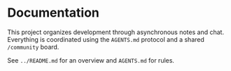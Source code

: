 # Documentation

This project organizes development through asynchronous notes and chat.
Everything is coordinated using the `AGENTS.md` protocol and a shared `/community` board.

See `../README.md` for an overview and `AGENTS.md` for rules.
